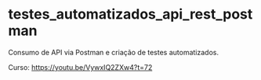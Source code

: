 # testes_automatizados_api_rest_postman

Consumo de API via Postman e criação de testes automatizados.

Curso: https://youtu.be/VywxIQ2ZXw4?t=72
